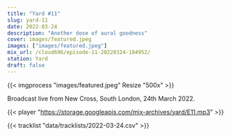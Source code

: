 ```yaml
---
title: "Yard #11"
slug: yard-11
date: 2022-03-24
description: "Another dose of aural goodness"
cover: images/featured.jpeg
images: ["images/featured.jpeg"]
mix_url: /cloud696/episode-11-20220324-184952/
station: Yard
draft: false
---
```


{{< imgprocess "images/featured.jpeg" Resize "500x" >}}

Broadcast live from New Cross, South London, 24th March 2022.

{{< player "https://storage.googleapis.com/mix-archives/yard/E11.mp3" >}}

{{< tracklist "data/tracklists/2022-03-24.csv" >}}

